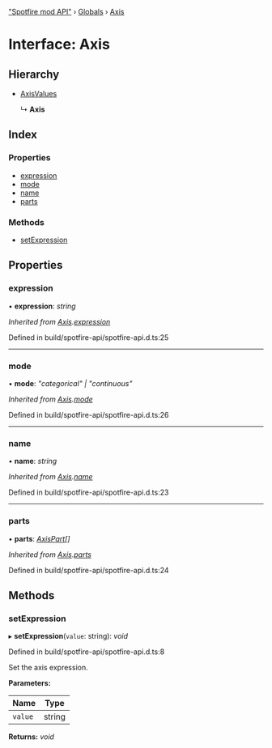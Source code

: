 ["Spotfire mod API"](../README.md) › [Globals](../globals.md) › [Axis](axis.md)

# Interface: Axis

## Hierarchy

* [AxisValues](axisvalues.md)

  ↳ **Axis**

## Index

### Properties

* [expression](axis.md#expression)
* [mode](axis.md#mode)
* [name](axis.md#name)
* [parts](axis.md#parts)

### Methods

* [setExpression](axis.md#setexpression)

## Properties

###  expression

• **expression**: *string*

*Inherited from [Axis](axis.md).[expression](axis.md#expression)*

Defined in build/spotfire-api/spotfire-api.d.ts:25

___

###  mode

• **mode**: *"categorical" | "continuous"*

*Inherited from [Axis](axis.md).[mode](axis.md#mode)*

Defined in build/spotfire-api/spotfire-api.d.ts:26

___

###  name

• **name**: *string*

*Inherited from [Axis](axis.md).[name](axis.md#name)*

Defined in build/spotfire-api/spotfire-api.d.ts:23

___

###  parts

• **parts**: *[AxisPart](axispart.md)[]*

*Inherited from [Axis](axis.md).[parts](axis.md#parts)*

Defined in build/spotfire-api/spotfire-api.d.ts:24

## Methods

###  setExpression

▸ **setExpression**(`value`: string): *void*

Defined in build/spotfire-api/spotfire-api.d.ts:8

Set the axis expression.

**Parameters:**

Name | Type |
------ | ------ |
`value` | string |

**Returns:** *void*
